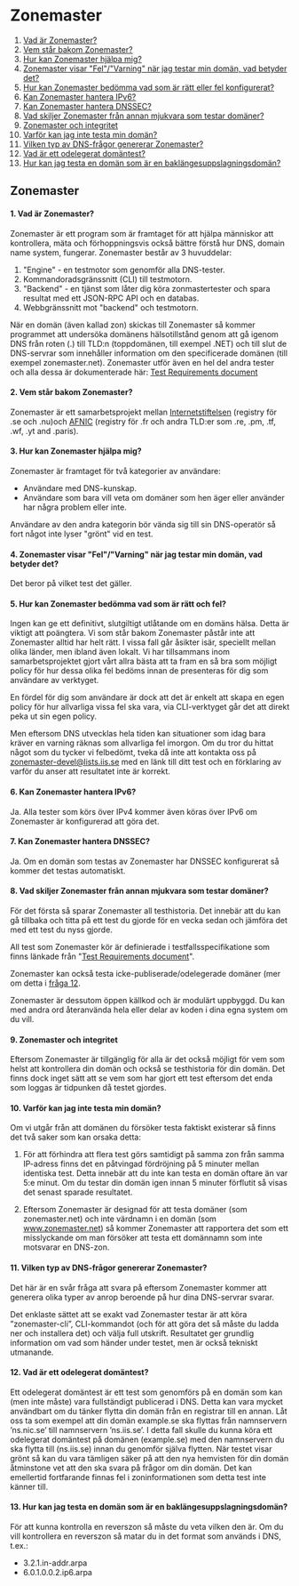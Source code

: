 Zonemaster
==========

1. [Vad är Zonemaster?](#q1)
2. [Vem står bakom Zonemaster?](#q2)
3. [Hur kan Zonemaster hjälpa mig?](#q3)
4. [Zonemaster visar "Fel"/"Varning" när jag testar min domän, vad betyder det?](#q4)
5. [Hur kan Zonemaster bedömma vad som är rätt eller fel konfigurerat?](#q5)
6. [Kan Zonemaster hantera IPv6?](#q6)
7. [Kan Zonemaster hantera DNSSEC?](#q7)
8. [Vad skiljer Zonemaster från annan mjukvara som testar domäner?](#q8)
9. [Zonemaster och integritet](#q9)
10. [Varför kan jag inte testa min domän?](#q10)
11. [Vilken typ av DNS-frågor genererar Zonemaster?](#q11)
12. [Vad är ett odelegerat domäntest?](#q12)
13. [ Hur kan jag testa en domän som är en baklängesuppslagningsdomän?](#q13)

Zonemaster
----------

#### 1. Vad är Zonemaster? <a name="q1"></a>

Zonemaster är ett program som är framtaget för att hjälpa människor att kontrollera, mäta och förhoppningsvis också bättre förstå hur DNS, domain name system, fungerar. Zonemaster består av 3 huvuddelar: 
1. "Engine" - en testmotor som genomför alla DNS-tester. 
2. Kommandoradsgränssnitt (CLI) till testmotorn.
3. "Backend" - en tjänst som låter dig köra zonmastertester och spara resultat med ett JSON-RPC API och en databas.
4. Webbgränssnitt mot "backend" och testmotorn. 

När en domän (även kallad zon) skickas till Zonemaster så kommer programmet att undersöka domänens hälsotillstånd genom att gå igenom DNS från roten (.) till TLD:n (toppdomänen, till exempel .NET) och till slut de DNS-servrar som innehåller information om den specificerade domänen (till exempel zonemaster.net). Zonemaster utför även en hel del andra tester och alla dessa är dokumenterade här: [Test Requirements document](https://github.com/zonemaster/zonemaster/blob/master/docs/requirements/TestRequirements.md)

#### 2. Vem står bakom Zonemaster? <a name="q2"></a>

Zonemaster är ett samarbetsprojekt mellan [Internetstiftelsen](https://internetstiftelsen.se/)
(registry för .se och .nu)och [AFNIC](https://www.afnic.fr/en/)
(registry för .fr och andra TLD:er som .re, .pm, .tf, .wf, .yt and .paris).

#### 3. Hur kan Zonemaster hjälpa mig? <a name="q3"></a>

Zonemaster är framtaget för två kategorier av användare:

  - Användare med DNS-kunskap.
  - Användare som bara vill veta om domäner som hen äger eller använder
    har några problem eller inte.

Användare av den andra kategorin bör vända sig till sin DNS-operatör
så fort något inte lyser "grönt" vid en test.

#### 4. Zonemaster visar "Fel"/"Varning" när jag testar min domän, vad betyder det? <a name="q4"></a>

Det beror på vilket test det gäller.

#### 5. Hur kan Zonemaster bedömma vad som är rätt och fel? <a name="q5"></a>

Ingen kan ge ett definitivt, slutgiltigt utlåtande om en domäns hälsa. Detta är 
viktigt att poängtera. Vi som står bakom Zonemaster påstår inte 
att Zonemaster alltid har helt rätt. I vissa fall går åsikter isär, speciellt 
mellan olika länder, men ibland även lokalt. Vi har tillsammans inom samarbetsprojektet
gjort vårt allra bästa att ta fram en så bra som möjligt policy för hur dessa
olika fel bedöms innan de presenteras för dig som användare av verktyget.

En fördel för dig som användare är dock att det är enkelt att skapa en egen policy för hur
allvarliga vissa fel ska vara, via CLI-verktyget går det att direkt peka ut sin egen policy.

Men eftersom DNS utvecklas hela tiden kan situationer som idag bara kräver en 
varning räknas som allvarliga fel imorgon. Om du tror du hittat något som du tycker
vi felbedömt, tveka då inte att kontakta oss på zonemaster-devel@lists.iis.se med en 
länk till ditt test och en förklaring av varför du anser att resultatet inte är
korrekt. 

#### 6. Kan Zonemaster hantera IPv6? <a name="q6"></a>

Ja. Alla tester som körs över IPv4 kommer även köras över IPv6 om Zonemaster är konfigurerad att göra det.

#### 7. Kan Zonemaster hantera DNSSEC? <a name="q7"></a>

Ja. Om en domän som testas av Zonemaster har DNSSEC konfigurerat så kommer det testas automatiskt.

#### 8. Vad skiljer Zonemaster från annan mjukvara som testar domäner? <a name="q8"></a>
För det första så sparar Zonemaster all testhistoria. Det innebär att du kan gå tillbaka och titta på ett test du gjorde för en vecka sedan och jämföra det med ett test du nyss gjorde.

All test som Zonemaster kör är definierade i testfallsspecifikatione som
finns länkade från "[Test Requirements
document](https://github.com/zonemaster/zonemaster/blob/master/docs/requirements/TestRequirements.md)".

Zonemaster kan också testa icke-publiserade/odelegerade domäner (mer om detta i [fråga 12](#q12).

Zonemaster är dessutom öppen källkod och är modulärt uppbyggd. Du kan med andra ord återanvända
hela eller delar av koden i dina egna system om du vill.

#### 9. Zonemaster och integritet <a name="q9"></a>

Eftersom Zonemaster är tillgänglig för alla är det också möjligt för vem som helst att kontrollera din domän och också se testhistoria för din domän. Det finns dock inget sätt att se vem som har gjort ett test eftersom det enda som loggas är tidpunken då testet gjordes.

#### 10. Varför kan jag inte testa min domän? <a name="q10"></a>

Om vi utgår från att domänen du försöker testa faktiskt existerar så finns det två saker som kan orsaka detta:

1. För att förhindra att flera test görs samtidigt på samma zon från samma IP-adress finns det en påtvingad fördröjning på 5 minuter mellan identiska test. Detta innebär att du inte kan testa en domän oftare än var 5:e minut. Om du testar din domän igen innan 5 minuter förflutit så visas det senast sparade resultatet.

2. Eftersom Zonemaster är designad för att testa domäner (som zonemaster.net) och inte värdnamn i en domän
(som www.zonemaster.net) så kommer Zonemaster att rapportera det som ett misslyckande om man försöker
att testa ett domännamn som inte motsvarar en DNS-zon.

#### 11. Vilken typ av DNS-frågor genererar Zonemaster? <a name="q11"></a>

Det här är en svår fråga att svara på eftersom Zonemaster kommer att generera olika typer av anrop
beroende på hur dina DNS-servrar svarar.

Det enklaste sättet att se exakt vad Zonemaster testar är att köra ”zonemaster-cli”, CLI-kommandot
(och för att göra det så måste du ladda ner och installera det) och välja full utskrift.
Resultatet ger grundlig information om vad som händer under testet, men är också tekniskt utmanande.

#### 12. Vad är ett odelegerat domäntest? <a name="q12"></a>

Ett odelegerat domäntest är ett test som genomförs på en domän som kan (men inte måste) vara fullständigt publicerad i DNS. Detta kan vara mycket användbart om du tänker flytta din domän från en registrar till en annan. Låt oss ta som exempel att din domän example.se ska flyttas från namnservern ’ns.nic.se’ till namnservern ’ns.iis.se’. I detta fall skulle du kunna köra ett odelegerat domäntest på domänen (example.se) med den namnservern du ska flytta till (ns.iis.se) innan du genomför själva flytten. När testet visar grönt så kan du vara tämligen säker på att den nya hemvisten för din domän åtminstone vet att den ska svara på frågor om din domän. Det kan emellertid fortfarande finnas fel i zoninformationen som detta test inte känner till.

#### 13. Hur kan jag testa en domän som är en baklängesuppslagningsdomän? <a name="q13"></a>
För att kunna kontrolla en reverszon så måste du veta vilken den är. Om du vill kontrollera
en reverszon så matar du in det format som används i DNS, t.ex.:

  - 3.2.1.in-addr.arpa
  - 6.0.1.0.0.2.ip6.arpa

